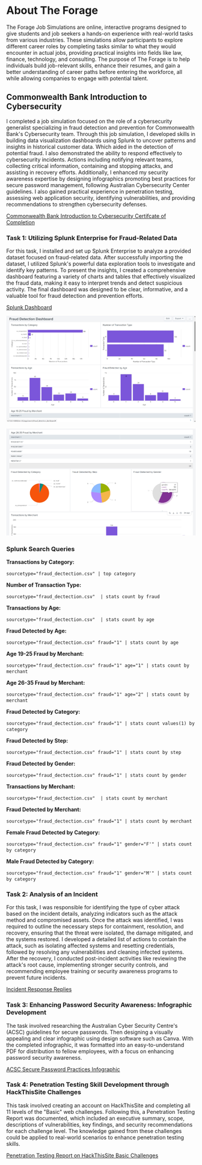 # About The Forage

The Forage Job Simulations are online, interactive programs designed to give students and job seekers a hands-on experience with real-world tasks from various industries. These simulations allow participants to explore different career roles by completing tasks similar to what they would encounter in actual jobs, providing practical insights into fields like law, finance, technology, and consulting. The purpose of The Forage is to help individuals build job-relevant skills, enhance their resumes, and gain a better understanding of career paths before entering the workforce, all while allowing companies to engage with potential talent.

## Commonwealth Bank Introduction to Cybersecurity

I completed a job simulation focused on the role of a cybersecurity generalist specializing in fraud detection and prevention for Commonwealth Bank's Cybersecurity team. Through this job simulation, I developed skills in building data visualization dashboards using Splunk to uncover patterns and insights in historical customer data. Which aided in the detection of potential fraud. I also demonstrated the ability to respond effectively to cybersecurity incidents. Actions including notifying relevant teams, collecting critical information, containing and stopping attacks, and assisting in recovery efforts. Additionally, I enhanced my security awareness expertise by designing infographics promoting best practices for secure password management, following Australian Cybersecurity Center guidelines. I also gained practical experience in penetration testing, assessing web application security, identifying vulnerabilities, and providing recommendations to strengthen cybersecurity defenses.

<a href="https://github.com/AaronRMartinez/TheForage-Commonwealth-Bank-Job-Simulation/blob/main/Commonwealth%20Bank%20Certificate%20of%20Completion.pdf">Commonwealth Bank Introduction to Cybersecurity Certifcate of Completion</a>

### Task 1: Utilizing Splunk Enterprise for Fraud-Related Data

For this task, I installed and set up Splunk Enterprise to analyze a provided dataset focused on fraud-related data. After successfully importing the dataset, I utilized Splunk's powerful data exploration tools to investigate and identify key patterns. To present the insights, I created a comprehensive dashboard featuring a variety of charts and tables that effectively visualized the fraud data, making it easy to interpret trends and detect suspicious activity. The final dashboard was designed to be clear, informative, and a valuable tool for fraud detection and prevention efforts.

[Splunk Dashboard](https://github.com/AaronRMartinez/TheForage-Commonwealth-Bank-Job-Simulation/blob/main/Fraud%20Detection%20Dashboard%20(2024-09-30).pdf)

![Splunk Dashboard](https://github.com/AaronRMartinez/TheForage-Commonwealth-Bank-Job-Simulation/blob/main/Commonwealth%20Bank%20Splunk%20Dashboard%20Screenshot.jpg)

![Splunk Dashboard 2](https://github.com/AaronRMartinez/TheForage-Commonwealth-Bank-Job-Simulation/blob/main/Commonwealth%20Bank%20Splunk%20Dashboard%20Screenshot%202.jpg)

### Splunk Search Queries

**Transactions by Category:**

```
sourcetype="fraud_dectection.csv" | top category
```

**Number of Transaction Type:**

```
sourcetype="fraud_dectection.csv"  | stats count by fraud
```

**Transactions by Age:**

```
sourcetype="fraud_dectection.csv"  | stats count by age
```

**Fraud Detected by Age:**

```
sourcetype="fraud_dectection.csv" fraud="1" | stats count by age
```

**Age 19-25 Fraud by Merchant:**

```
sourcetype="fraud_dectection.csv" fraud="1" age="1" | stats count by merchant
```

**Age 26-35 Fraud by Merchant:**

```
sourcetype="fraud_dectection.csv" fraud="1" age="2" | stats count by merchant
```

**Fraud Detected by Category:**

```
sourcetype="fraud_dectection.csv" fraud="1" | stats count values(1) by category
```

**Fraud Detected by Step:**

```
sourcetype="fraud_dectection.csv" fraud="1" | stats count by step
```

**Fraud Detected by Gender:**

```
sourcetype="fraud_dectection.csv" fraud="1" | stats count by gender
```

**Transactions by Merchant:**

```
sourcetype="fraud_dectection.csv"  | stats count by merchant
```

**Fraud Detected by Merchant:**

```
sourcetype="fraud_dectection.csv" fraud="1" | stats count by merchant
```

**Female Fraud Detected by Category:**

```
sourcetype="fraud_dectection.csv" fraud="1" gender="F'" | stats count by category
```

**Male Fraud Detected by Category:**

```
sourcetype="fraud_dectection.csv" fraud="1" gender="M'" | stats count by category
```

### Task 2: Analysis of an Incident

For this task, I was responsible for identifying the type of cyber attack based on the incident details, analyzing indicators such as the attack method and compromised assets. Once the attack was identified, I was required to outline the necessary steps for containment, resolution, and recovery, ensuring that the threat were isolated, the damage mitigated, and the systems restored. I developed a detailed list of actions to contain the attack, such as isolating affected systems and resetting credentials, followed by resolving any vulnerabilities and cleaning infected systems. After the recovery, I conducted post-incident activities like reviewing the attack's root cause, implementing stronger security controls, and recommending employee training or security awareness programs to prevent future incidents.

<a href="https://github.com/AaronRMartinez/TheForage-Commonwealth-Bank-Job-Simulation/blob/main/Commonwealth%20Incident%20Report.pdf">Incident Response Replies</a>

### Task 3: Enhancing Password Security Awareness: Infographic Development

The task involved researching the Australian Cyber Security Centre's (ACSC) guidelines for secure passwords. Then designing a visually appealing and clear infographic using design software such as Canva. With the completed infographic, it was formatted into an easy-to-understand PDF for distribution to fellow employees, with a focus on enhancing password security awareness.

<a href="https://github.com/AaronRMartinez/TheForage-Commonwealth-Bank-Job-Simulation/blob/main/ACSC%20Password%20Practices.pdf">ACSC Secure Password Practices Infographic</a>

### Task 4: Penetration Testing Skill Development through HackThisSite Challenges

This task involved creating an account on HackThisSite and completing all 11 levels of the "Basic" web challenges. Following this, a Penetration Testing Report was documented, which included an executive summary, scope, descriptions of vulnerabilities, key findings, and security recommendations for each challenge level. The knowledge gained from these challenges could be applied to real-world scenarios to enhance penetration testing skills.

<a href="https://github.com/AaronRMartinez/TheForage-Commonwealth-Bank-Job-Simulation/blob/main/Commonwealth%20Bank%20Penetration%20Testing%20Report.pdf">Penetration Testing Report on HackThisSite Basic Challenges</a>
